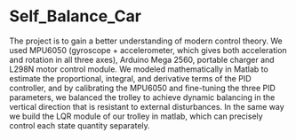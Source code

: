 # Self_Balance_Car
The project is to gain a better understanding of modern control theory. We used MPU6050 (gyroscope + accelerometer, which gives both acceleration and rotation in all three axes), Arduino Mega 2560, portable charger and L298N motor control module. We  modeled mathematically in Matlab to estimate the proportional, integral, and derivative terms of the PID controller, and by calibrating the MPU6050 and fine-tuning the three PID parameters, we balanced the trolley to achieve dynamic balancing in the vertical direction that is resistant to external disturbances. In the same way we build the LQR module of our trolley in matlab, which can precisely control each state quantity separately.

